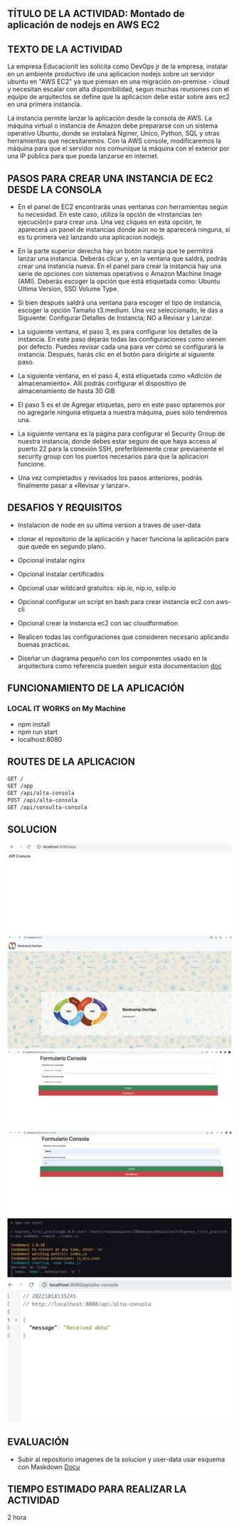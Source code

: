 ## TÍTULO DE LA ACTIVIDAD: Montado de aplicación de nodejs en AWS EC2

## TEXTO DE LA ACTIVIDAD

La empresa EducacionIt les solicita como DevOps jr de la empresa, instalar en un ambiente productivo de una aplicacion nodejs sobre un servidor ubuntu en "AWS EC2" ya que piensan en una migración on-premise - cloud y necesitan escalar con alta disponibilidad, segun muchas reuniones con el equipo de arquitectos se define que la aplicacion debe estar sobre aws ec2 en una primera instancia.

La instancia permite lanzar la aplicación desde la consola de AWS. La máquina virtual o instancia de Amazon debe prepararse con un sistema operativo Ubuntu, donde se instalará Nginer, Unico, Python, SQL y otras herramientas que necesitaremos. Con la AWS console, modificaremos la máquina para que el servidor nos comunique la máquina con el exterior por una IP pública para que pueda lanzarse en internet. 

## PASOS PARA CREAR UNA INSTANCIA DE EC2 DESDE LA CONSOLA
- En el panel de EC2 encontrarás unas ventanas con herramientas según tu necesidad. En este caso, utiliza la opción de «Instancias (en ejecución)» para crear una. Una vez cliques en esta opción, te aparecerá un panel de instancias donde aún no te aparecerá ninguna, si es tu primera vez lanzando una aplicacion nodejs.

- En la parte superior derecha hay un botón naranja que te permitirá lanzar una instancia. Deberás clicar y, en la ventana que saldrá, podrás crear una instancia nueva.
En el panel para crear la instancia hay una serie de opciones con sistemas operativos o Amazon Machine Image (AMI). Deberás escoger la opción que está etiquetada como: Ubuntu Ultima Version, SSD Volume Type.

- Si bien después saldrá una ventana para escoger el tipo de instancia, escoger la opción  Tamaño t3.medium. Una vez seleccionado, le das a Siguiente: Configurar Detalles de Instancia; NO a Revisar y Lanzar.

- La siguiente ventana, el paso 3, es para configurar los detalles de la instancia. En este paso dejarás todas las configuraciones como vienen por defecto. Puedes revisar cada una para ver cómo se configurará la instancia. Después, harás clic en el botón para dirigirte al siguiente paso.

- La siguiente ventana, en el paso 4, está etiquetada como «Adición de almacenamiento». Allí podrás configurar el dispositivo de almacenamiento de hasta 30 GIB

- El paso 5 es el de Agregar etiquetas, pero en este paso optaremos por no agregarle ninguna etiqueta a nuestra máquina, pues solo tendremos una.

- La siguiente ventana es la página para configurar el Security Group de nuestra instancia, donde debes estar seguro de que haya acceso al puerto 22 para la conexión SSH, preferiblemente crear previamente el security group con los puertos necesarios para que la aplicacion funcione.

- Una vez completados y revisados los pasos anteriores, podrás finalmente pasar a «Revisar y lanzar». 

## DESAFIOS Y REQUISITOS

- Instalacion de node en su ultima version a traves de user-data 

- clonar el repositorio de la aplicación y hacer funciona la aplicación para que quede en segundo plano.

- Opcional instalar nginx

- Opcional instalar certificados

- Opcional usar wildcard gratuitos: xip.io, nip.io, sslip.io

- Opcional configurar un script en bash para crear instancia ec2 con aws-cli

- Opcional crear la instancia ec2 con iac cloudformation

- Realicen todas las configuraciones que consideren necesario aplicando buenas practicas.

- Diseñar un diagrama pequeño con los componentes usado en la arquitectura como referencia pueden seguir esta documentacion [doc](https://aws.amazon.com/es/getting-started/hands-on/deploy-nodejs-web-app/)

## FUNCIONAMIENTO DE LA APLICACIÓN
### LOCAL   IT WORKS on My Machine
- npm install 
- npm run start
- localhost:8080

## ROUTES DE LA APLICACION
```
GET /
GET /app
GET /api/alta-consola
POST /api/alta-consola
GET /api/consulta-consola
```

## SOLUCION

<img src="https://github.com/roxsross/bootcamp-ec2-challenge/raw/master/doc/1.png" alt="1" />

<img src="https://github.com/roxsross/bootcamp-ec2-challenge/raw/master/doc/2.png" alt="2" />

<img src="https://github.com/roxsross/bootcamp-ec2-challenge/raw/master/doc/3.png" alt="3" />

<img src="https://github.com/roxsross/bootcamp-ec2-challenge/raw/master/doc/4.png" alt="4" />

<img src="https://github.com/roxsross/bootcamp-ec2-challenge/raw/master/doc/5.png" alt="5" />

<img src="https://github.com/roxsross/bootcamp-ec2-challenge/raw/master/doc/6.png" alt="6" />

## EVALUACIÓN

* Subir al repositorio imagenes de la solucíon y user-data
usar esquema con Maskdown [Docu](https://docs.github.com/es/get-started/writing-on-github/getting-started-with-writing-and-formatting-on-github/basic-writing-and-formatting-syntax)

## TIEMPO ESTIMADO PARA REALIZAR LA ACTIVIDAD

2 hora
